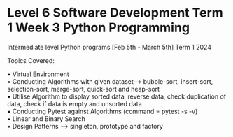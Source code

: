 # Level 6 Software Development Term 1 Week 3 Python Programming

Intermediate level Python programs [Feb 5th - March 5th] Term 1  2024

Topics Covered:

• Virtual Environment <br>
• Conducting Algorithms with given dataset--> bubble-sort, insert-sort, selection-sort, merge-sort, quick-sort and heap-sort <br>
• Utilise Algorithm to display sorted data, reverse data, check duplication of data, check if data is empty and unsorted data <br>
• Conducting Pytest against Algorithms (command = pytest -s -v) <br>
• Linear and Binary Search <br>
• Design Patterns --> singleton, prototype and factory <br>
